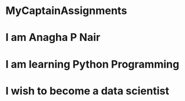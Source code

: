 # MyCaptainAssignments
# I am Anagha P Nair 
# I am learning Python Programming
# I wish to become a data scientist
